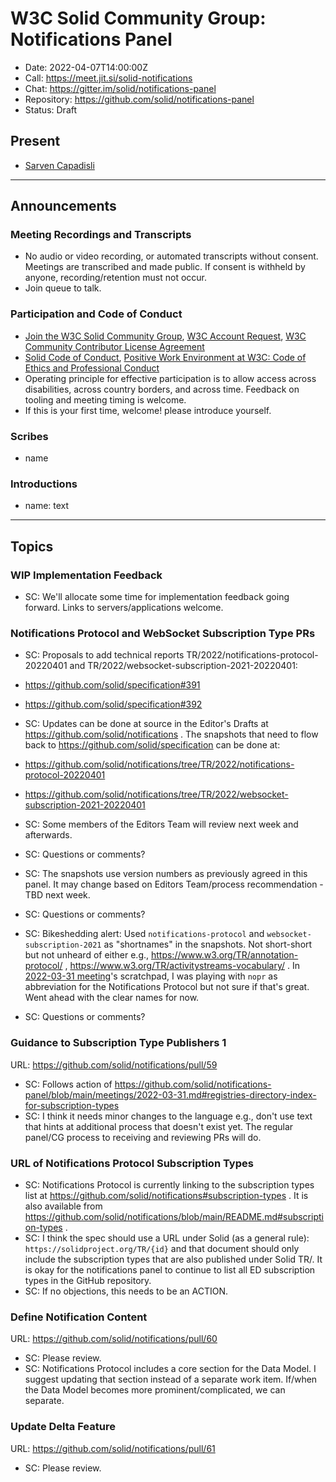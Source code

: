 # W3C Solid Community Group: Notifications Panel

* Date: 2022-04-07T14:00:00Z
* Call: https://meet.jit.si/solid-notifications
* Chat: https://gitter.im/solid/notifications-panel
* Repository: https://github.com/solid/notifications-panel
* Status: Draft


## Present
* [Sarven Capadisli](https://csarven.ca/#i)


---

## Announcements

### Meeting Recordings and Transcripts
* No audio or video recording, or automated transcripts without consent. Meetings are transcribed and made public. If consent is withheld by anyone, recording/retention must not occur.
* Join queue to talk.


### Participation and Code of Conduct
* [Join the W3C Solid Community Group](https://www.w3.org/community/solid/join), [W3C Account Request](http://www.w3.org/accounts/request), [W3C Community Contributor License Agreement](https://www.w3.org/community/about/agreements/cla/)
* [Solid Code of Conduct](https://github.com/solid/process/blob/main/code-of-conduct.md), [Positive Work Environment at W3C: Code of Ethics and Professional Conduct](https://www.w3.org/Consortium/cepc/)
* Operating principle for effective participation is to allow access across disabilities, across country borders, and across time. Feedback on tooling and meeting timing is welcome.
* If this is your first time, welcome! please introduce yourself.


### Scribes
* name

### Introductions
* name: text


---

## Topics


### WIP Implementation Feedback
* SC: We'll allocate some time for implementation feedback going forward. Links to servers/applications welcome.


### Notifications Protocol and WebSocket Subscription Type PRs
* SC: Proposals to add technical reports TR/2022/notifications-protocol-20220401 and TR/2022/websocket-subscription-2021-20220401:
 * https://github.com/solid/specification#391
 * https://github.com/solid/specification#392
* SC: Updates can be done at source in the Editor's Drafts at https://github.com/solid/notifications . The snapshots that need to flow back to https://github.com/solid/specification can be done at:
 * https://github.com/solid/notifications/tree/TR/2022/notifications-protocol-20220401
 * https://github.com/solid/notifications/tree/TR/2022/websocket-subscription-2021-20220401
* SC: Some members of the Editors Team will review next week and afterwards.
* SC: Questions or comments?


* SC: The snapshots use version numbers as previously agreed in this panel. It may change based on Editors Team/process recommendation - TBD next week.
* SC: Questions or comments?


* SC: Bikeshedding alert: Used `notifications-protocol` and `websocket-subscription-2021`  as "shortnames" in the snapshots. Not short-short but not unheard of either e.g., https://www.w3.org/TR/annotation-protocol/ , https://www.w3.org/TR/activitystreams-vocabulary/ . In [2022-03-31 meeting](https://github.com/solid/notifications-panel/blob/main/meetings/2022-03-31.md#publication-of-notifications-protocol-fpwd)'s scratchpad, I was playing with `nopr` as abbreviation for the Notifications Protocol but not sure if that's great. Went ahead with the clear names for now.
* SC: Questions or comments?



### Guidance to Subscription Type Publishers 1
URL: https://github.com/solid/notifications/pull/59

* SC: Follows action of https://github.com/solid/notifications-panel/blob/main/meetings/2022-03-31.md#registries-directory-index-for-subscription-types
* SC: I think it needs minor changes to the language e.g., don't use text that hints at additional process that doesn't exist yet. The regular panel/CG process to receiving and reviewing PRs will do.


### URL of Notifications Protocol Subscription Types
* SC: Notifications Protocol is currently linking to the subscription types list at https://github.com/solid/notifications#subscription-types . It is also available from https://github.com/solid/notifications/blob/main/README.md#subscription-types .
* SC: I think the spec should use a URL under Solid (as a general rule): `https://solidproject.org/TR/{id}` and that document should only include the subscription types that are also published under Solid TR/. It is okay for the notifications panel to continue to list all ED subscription types in the GitHub repository.
* SC: If no objections, this needs to be an ACTION.


### Define Notification Content
URL: https://github.com/solid/notifications/pull/60

* SC: Please review.
* SC: Notifications Protocol includes a core section for the Data Model. I suggest updating that section instead of a separate work item. If/when the Data Model becomes more prominent/complicated, we can separate.


### Update Delta Feature
URL: https://github.com/solid/notifications/pull/61

* SC: Please review.

